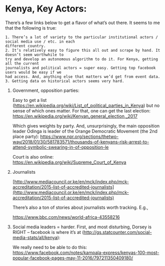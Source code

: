 # Kenya, Key Actors:

There’s a few links below to get a flavor of what’s out there. It seems to me that the following is true:

```
1. There’s a lot of variety to the particular institutional actors / social media use / etc. in each
different country.
2. It’s relatively easy to figure this all out and scrape by hand. It doesn’t seem worthwhile to
try and develop an autonomous algorithm to do it. For Kenya, getting all the current
journalists and political actors = super easy. Getting top facebook users would be easy if we
had access. And, anything else that matters we’d get from event data.
3. Getting data on historical actors seems very hard.
```

1. Government, opposition parties:

    Easy to get a list (https://en.wikipedia.org/wiki/List_of_political_parties_in_Kenya) but no sense of which ones matter. For that, one can get the last election: https://en.wikipedia.org/wiki/Kenyan_general_election,_2017

    Which gives weights by party. And, unsurprisingly, the main opposition leader Odinga is leader of the Orange Democratic Movement (the 2nd place party): https://www.npr.org/sections/thetwo-way/2018/01/30/581783571/thousands-of-kenyans-risk-arrest-to-attend-symbolic-swearing-in-of-opposition-le

    Court is also online: https://en.wikipedia.org/wiki/Supreme_Court_of_Kenya

2. Journalists

    [http://www.mediacouncil.or.ke/en/mck/index.php/mck-accreditation/2015-list-of-accredited-journalists](http://www.mediacouncil.or.ke/en/mck/index.php/mck-accreditation/2015-list-of-accredited-journalists)

    There’s also a ton of stories about journalists worth tracking. E.g.,

    https://www.bbc.com/news/world-africa-43558216

3. Social media leaders = harder. First, and most disturbing, Dorsey is RIGHT – facebook is where it’s at (http://gs.statcounter.com/social-media-stats/all/kenya):


    We really need to be able to do this: https://www.facebook.com/notes/kampala-express/kenyas-100-most-popular-facebook-pages-may-11-2016/797211350409180/



